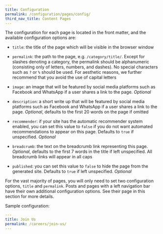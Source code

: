 ```yaml
---
title: Configuration
permalink: /configuration/pages/config/
third_nav_title: Content Pages
---
```

The configuration for each page is located in the front matter, and the available configuration options are:

* `title`: the title of the page which will be visible in the browser window

* `permalink`: the path to the page, e.g. `/category/title/`. Except for slashes denoting a category, the permalink should be alphanumeric (consisting only of letters, numbers, and dashes). No special characters such as `?` or `%` should be used. For aesthetic reasons, we further recommend that you avoid the use of capital letters

* `image`: an image that will be featured by social media platforms such as Facebook and WhatsApp if a user shares a link to the page. *Optional*

* `description`: a short write up that will be featured by social media platforms such as Facebook and WhatsApp if a user shares a link to the page. *Optional*, defaults to the first 20 words on the page if omitted

* `recommender`: if your site has the automatic recommender system enabled, you can set this value to `false` if you do not want automated recommendations to appear on this page. Defaults to `true` if unspecified. *Optional*

* `breadcrumb`: the text on the breadcrumb link representing this page. *Optional*, defaults to the first 7 words in the title if left unspecified. All breadcrumb links will appear in all caps

* `published`: you can set this value to `false` to hide the page from the generated site. Defaults to `true` if left unspecified. *Optional*

For the vast majority of pages, you will only need to set two configuration options, `title` and `permalink`. Posts and pages with a left navigation bar have their own additional configuration options. See their page in this section for more details.

Sample configuration:

```yml
---
title: Join Us
permalink: /careers/join-us/
---
```